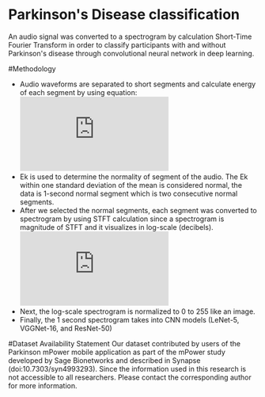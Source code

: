 # Parkinson's Disease classification

An audio signal was converted to a spectrogram by calculation Short-Time Fourier Transform in order to classify participants with and without Parkinson's disease through convolutional neural network in deep learning.

#Methodology
- Audio waveforms are separated to short segments and calculate energy of each segment by using equation: ![energy equaition](https://latex.codecogs.com/png.latex?E_k%20%3D%20%5Cmathbf%20x_k%20%5Ccdot%20%5Cmathbf%20x_k%5ET)
- Ek is used to determine the normality of segment of the audio. The Ek within one standard deviation of the mean is considered normal, the data is 1-second normal segment which is two consecutive normal segments.
- After we selected the normal segments, each segment was converted to spectrogram by using STFT calculation since a spectrogram is magnitude of STFT and it visualizes in log-scale (decibels). ![dB_equaition](https://latex.codecogs.com/png.latex?Amplitude%20%28dB%29%20%3D%2010%20%5Ctimes%20log%7B%28%7CSTFT%7C%29%7D%5E2)
- Next, the log-scale spectrogram is normalized to 0 to 255 like an image.
- Finally, the 1 second spectrogram takes into CNN models (LeNet-5, VGGNet-16, and ResNet-50)

#Dataset Availability Statement
Our dataset contributed by users of the Parkinson mPower mobile application as part of the mPower study developed by Sage Bionetworks and described in Synapse (doi:10.7303/syn4993293). Since the information used in this research is not accessible to all researchers. Please contact the corresponding author for more information. 
